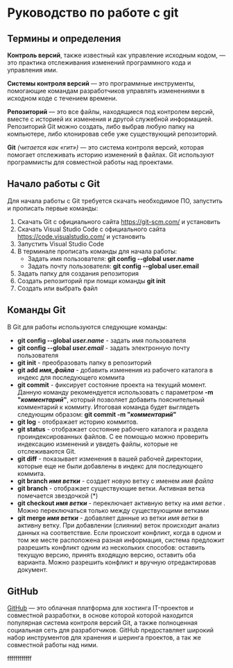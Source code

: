 # Руководство по работе с git

## Термины и определения

**Контроль версий**, также известный как управление исходным кодом, — это практика отслеживания изменений программного кода и управления ими.

**Системы контроля версий** — это программные инструменты, помогающие командам разработчиков управлять изменениями в исходном коде с течением времени.

**Репозиторий** — это все файлы, находящиеся под контролем версий, вместе с историей их изменения и другой служебной информацией. Репозиторий Git можно создать, либо выбрав любую папку на компьютере, либо клонировав себе уже существующий репозиторий.

**Git** *(читается как «гит»)* — это система контроля версий, которая помогает отслеживать историю изменений в файлах. Git используют программисты для совместной работы над проектами.

## Начало работы с Git

Для начала работы с Git требуется скачать необходимое ПО, запустить и прописать первые команды:

1. Скачать Git с официального сайта https://git-scm.com/ и установить
2. Скачать Visual Studio Code с официального сайта https://code.visualstudio.com/ и установить
3. Запустить Visual Studio Code
4. В терминале прописать команды для начала работы:
    * Задать имя пользователя: **git config --global user.name**
    * Задать почту пользователя: **git config --global user.email**
5. Задать папку для создания репозитория
6. Создать репозиторий при помщи команды **git init**
7. Создать или выбрать файл  

## Команды Git

В Git для работы используются следующие команды: 
* **git config --global _user.name_** - задать имя пользователя
* **git config --global _user.email_** - задать электронную почту пользователя
* **git init** - преобразовать папку в репозиторий
* **git add _имя_файла_** - добавить изменения из рабочего каталога в индекс для последующего коммита
* **git commit** - фиксирует состояние проекта на текущий момент. Данную команду рекомендуется использовать с параметром **-m "_комментарий_"**, который позволяет добавить пояснительный комментарий к коммиту. Итоговая команда будет выглядеть следующим образом: **git commit -m "_комментарий_"**
* **git log** - отображает историю коммитов.
* **git status** - отображает состояние рабочего каталога и раздела проиндексированных файлов. С ее помощью можно проверить индексацию изменений и увидеть файлы, которые не отслеживаются Git.
* **git diff** - показывает изменения в вашей рабочей директории, которые еще не были добавлены в индекс для последующего коммита.
* **git branch _имя ветки_** - создает новую ветку с именем _имя файла_
* **git branch** - отображает существующие ветки. Активная ветка помечается звездочкой (*)
* **git checkout _имя ветки_** - переключает активную ветку на _имя ветки_ . Можно переключаться только между существующими ветками
* **git merge _имя ветки_** - добавляет данные из ветки _имя ветки_ в активну ветку. При добавлении (слиянии) веток происходит анализ данных на соответствие. Если происхоит конфликт, когда в одном и том же месте расположена разная информация, система предложит разрешить конфликт одним из нескольких способов: оставить текущую версию, принять входящую версию, оставить оба варианта. Можно разрешить конфликт и вручную отредактировав документ.

## GitHub

[GitHub](https://github.com/ "Официальный сайт GitHub") — это облачная платформа для хостинга IT-проектов и совместной разработки, в основе которой которой находится популярная система контроля версий Git, а также полноценная социальная сеть для разработчиков. GitHub предоставляет широкий набор инструментов для хранения и шеринга проектов, а так же совместной работы над ними. 

ffffffffffff
